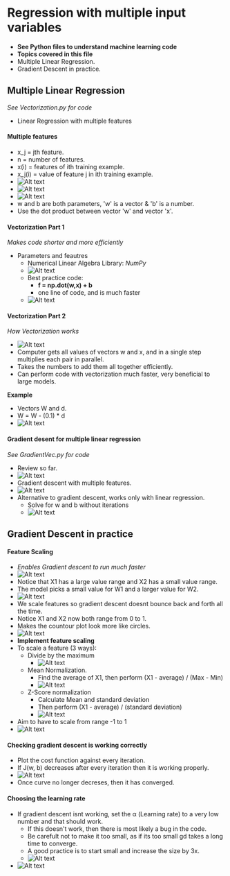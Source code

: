 # Regression with multiple input variables
- **See Python files to understand machine learning code**
- **Topics covered in this file**
- Multiple Linear Regression.
- Gradient Descent in practice.
## Multiple Linear Regression
*See Vectorization.py for code*
- Linear Regression with multiple features
#### Multiple features
- x_j = jth feature.
- n = number of features.
- x(i) = features of ith training example.
- x_j(i) = value of feature j in ith training example.
- ![Alt text](image.png)
- ![Alt text](image-1.png)
- ![Alt text](image-2.png)
- w and b are both parameters, 'w' is a vector & 'b' is a number.
- Use the dot product between vector 'w' and vector 'x'.

#### Vectorization Part 1
*Makes code shorter and more efficiently*
- Parameters and feautres
    - Numerical Linear Algebra Library: *NumPy*
    - ![Alt text](image-3.png)
    - Best practice code:
        - **f = np.dot(w,x) + b**
        - one line of code, and is much faster
    - ![Alt text](image-4.png)
#### Vectorization Part 2
*How Vectorization works*
- ![Alt text](image-5.png)
- Computer gets all values of vectors w and x, and in a single step multiplies each pair in parallel.
- Takes the numbers to add them all together efficiently.
- Can perform code with vectorization much faster, very beneficial to large models.

**Example**
- Vectors W and d.
- W = W - (0.1) * d
- ![Alt text](image-6.png)

#### Gradient desent for multiple linear regression
*See GradientVec.py for code*
- Review so far.
- ![Alt text](image-7.png)
- Gradient descent with multiple features.
- ![Alt text](image-8.png)
- Alternative to gradient descent, works only with linear regression.
    - Solve for w and b without iterations
    - ![Alt text](image-9.png)

## Gradient Descent in practice
#### Feature Scaling
- *Enables Gradient descent to run much faster*
- ![Alt text](image-10.png)
- Notice that X1 has a large value range and X2 has a small value range.
- The model picks a small value for W1 and a larger value for W2.
- ![Alt text](image-11.png)
- We scale features so gradient descent doesnt bounce back and forth all the time.
- Notice X1 and X2 now both range from 0 to 1.
- Makes the countour plot look more like circles.
- ![Alt text](image-12.png)
- **Implement feature scaling**
- To scale a feature (3 ways):
    - Divide by the maximum
        - ![Alt text](image-13.png)
    - Mean Normalization.
        - Find the average of X1, then perform (X1 - average) / (Max - Min)
        - ![Alt text](image-14.png)
    - Z-Score normalization
        - Calculate Mean and standard deviation
        - Then perform (X1 - average) / (standard deviation)
        - ![Alt text](image-15.png)
- Aim to have to scale from range -1 to 1
- ![Alt text](image-16.png)
#### Checking gradient descent is working correctly
- Plot the cost function against every iteration.
- If J(w, b) decreases after every iteration then it is working properly.
- ![Alt text](image-17.png)
- Once curve no longer decreses, then it has converged.
#### Choosing the learning rate
- If gradient descent isnt working, set the α (Learning rate) to a very low number and that should work.
    - If this doesn't work, then there is most likely a bug in the code.
    - Be carefult not to make it too small, as if its too small gd takes a long time to converge.
    - A good practice is to start small and increase the size by 3x.
    - ![Alt text](image-19.png)
- ![Alt text](image-18.png)